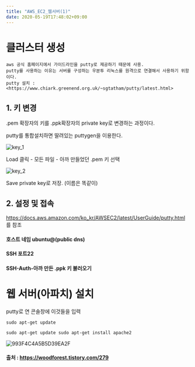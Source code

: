 ```yaml
---
title: "AWS_EC2_웹서버(1)"
date: 2020-05-19T17:48:02+09:00
---
```


# 클러스터 생성
```
aws 공식 홈페이지에서 가이드라인을 putty로 제공하기 때문에 사용.
putty를 사용하는 이유는 서버를 구성하는 우분투 리눅스를 원격으로 연결해서 사용하기 위함이다.
putty 설치 : <https://www.chiark.greenend.org.uk/~sgtatham/putty/latest.html>
```
## 1. 키 변경
.pem 확장자의 키를 .ppk확장자의 private key로 변경하는 과정이다.

putty를 통합설치하면 딸려있는 puttygen을 이용한다.

![key_1](https://user-images.githubusercontent.com/65329769/82172214-8811ac80-9904-11ea-87a3-6e7a4804e55d.jpg)

Load 클릭 - 모든 파일 - 아까 만들었던 .pem 키 선택

![key_2](https://user-images.githubusercontent.com/65329769/82172307-c1e2b300-9904-11ea-9980-1c99159fc8cd.jpg)

Save private key로 저장. (이름은 똑같이)



## 2. 설정 및 접속
<https://docs.aws.amazon.com/ko_kr/AWSEC2/latest/UserGuide/putty.html> 를 참조

#### 호스트 네임 ubuntu@(public dns)
#### SSH 포트22
#### SSH-Auth-아까 만든 .ppk 키 불러오기


# 웹 서버(아파치) 설치

putty로 연 콘솔창에 이것들을 입력
```
sudo apt-get update

sudo apt-get update sudo apt-get install apache2
```

![993F4C4A5B5D39EA2F](https://user-images.githubusercontent.com/65329769/82172488-433a4580-9905-11ea-9329-481702b86e6c.jpg)

#### 출처 : <https://woodforest.tistory.com/279>